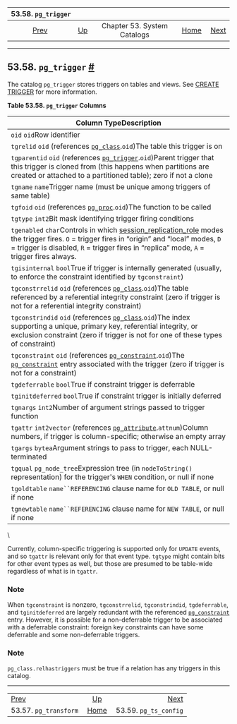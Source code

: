 <!--?xml version="1.0" encoding="UTF-8" standalone="no"?-->

|                    53.58. `pg_trigger`                   |                                                   |                             |                                                       |                                                          |
| :------------------------------------------------------: | :------------------------------------------------ | :-------------------------: | ----------------------------------------------------: | -------------------------------------------------------: |
| [Prev](catalog-pg-transform.html "53.57. pg_transform")  | [Up](catalogs.html "Chapter 53. System Catalogs") | Chapter 53. System Catalogs | [Home](index.html "PostgreSQL 17devel Documentation") |  [Next](catalog-pg-ts-config.html "53.59. pg_ts_config") |

***

## 53.58. `pg_trigger` [#](#CATALOG-PG-TRIGGER)

The catalog `pg_trigger` stores triggers on tables and views. See [CREATE TRIGGER](sql-createtrigger.html "CREATE TRIGGER") for more information.

**Table 53.58. `pg_trigger` Columns**

| Column TypeDescription                                                                                                                                                                                                                                                                              |
| --------------------------------------------------------------------------------------------------------------------------------------------------------------------------------------------------------------------------------------------------------------------------------------------------- |
| `oid` `oid`Row identifier                                                                                                                                                                                                                                                                           |
| `tgrelid` `oid` (references [`pg_class`](catalog-pg-class.html "53.11. pg_class").`oid`)The table this trigger is on                                                                                                                                                                                |
| `tgparentid` `oid` (references [`pg_trigger`](catalog-pg-trigger.html "53.58. pg_trigger").`oid`)Parent trigger that this trigger is cloned from (this happens when partitions are created or attached to a partitioned table); zero if not a clone                                                 |
| `tgname` `name`Trigger name (must be unique among triggers of same table)                                                                                                                                                                                                                           |
| `tgfoid` `oid` (references [`pg_proc`](catalog-pg-proc.html "53.39. pg_proc").`oid`)The function to be called                                                                                                                                                                                       |
| `tgtype` `int2`Bit mask identifying trigger firing conditions                                                                                                                                                                                                                                       |
| `tgenabled` `char`Controls in which [session\_replication\_role](runtime-config-client.html#GUC-SESSION-REPLICATION-ROLE) modes the trigger fires. `O` = trigger fires in “origin” and “local” modes, `D` = trigger is disabled, `R` = trigger fires in “replica” mode, `A` = trigger fires always. |
| `tgisinternal` `bool`True if trigger is internally generated (usually, to enforce the constraint identified by `tgconstraint`)                                                                                                                                                                      |
| `tgconstrrelid` `oid` (references [`pg_class`](catalog-pg-class.html "53.11. pg_class").`oid`)The table referenced by a referential integrity constraint (zero if trigger is not for a referential integrity constraint)                                                                            |
| `tgconstrindid` `oid` (references [`pg_class`](catalog-pg-class.html "53.11. pg_class").`oid`)The index supporting a unique, primary key, referential integrity, or exclusion constraint (zero if trigger is not for one of these types of constraint)                                              |
| `tgconstraint` `oid` (references [`pg_constraint`](catalog-pg-constraint.html "53.13. pg_constraint").`oid`)The [`pg_constraint`](catalog-pg-constraint.html "53.13. pg_constraint") entry associated with the trigger (zero if trigger is not for a constraint)                                    |
| `tgdeferrable` `bool`True if constraint trigger is deferrable                                                                                                                                                                                                                                       |
| `tginitdeferred` `bool`True if constraint trigger is initially deferred                                                                                                                                                                                                                             |
| `tgnargs` `int2`Number of argument strings passed to trigger function                                                                                                                                                                                                                               |
| `tgattr` `int2vector` (references [`pg_attribute`](catalog-pg-attribute.html "53.7. pg_attribute").`attnum`)Column numbers, if trigger is column-specific; otherwise an empty array                                                                                                                 |
| `tgargs` `bytea`Argument strings to pass to trigger, each NULL-terminated                                                                                                                                                                                                                           |
| `tgqual` `pg_node_tree`Expression tree (in `nodeToString()` representation) for the trigger's `WHEN` condition, or null if none                                                                                                                                                                     |
| `tgoldtable` `name``REFERENCING` clause name for `OLD TABLE`, or null if none                                                                                                                                                                                                                       |
| `tgnewtable` `name``REFERENCING` clause name for `NEW TABLE`, or null if none                                                                                                                                                                                                                       |

\

Currently, column-specific triggering is supported only for `UPDATE` events, and so `tgattr` is relevant only for that event type. `tgtype` might contain bits for other event types as well, but those are presumed to be table-wide regardless of what is in `tgattr`.

### Note

When `tgconstraint` is nonzero, `tgconstrrelid`, `tgconstrindid`, `tgdeferrable`, and `tginitdeferred` are largely redundant with the referenced [`pg_constraint`](catalog-pg-constraint.html "53.13. pg_constraint") entry. However, it is possible for a non-deferrable trigger to be associated with a deferrable constraint: foreign key constraints can have some deferrable and some non-deferrable triggers.

### Note

`pg_class.relhastriggers` must be true if a relation has any triggers in this catalog.

***

|                                                          |                                                       |                                                          |
| :------------------------------------------------------- | :---------------------------------------------------: | -------------------------------------------------------: |
| [Prev](catalog-pg-transform.html "53.57. pg_transform")  |   [Up](catalogs.html "Chapter 53. System Catalogs")   |  [Next](catalog-pg-ts-config.html "53.59. pg_ts_config") |
| 53.57. `pg_transform`                                    | [Home](index.html "PostgreSQL 17devel Documentation") |                                    53.59. `pg_ts_config` |
